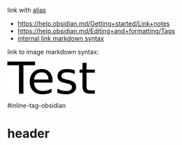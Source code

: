 link with [alias](<./folder/Second sample note.md>)


- https://help.obsidian.md/Getting+started/Link+notes
- https://help.obsidian.md/Editing+and+formatting/Tags
- [internal link markdown syntax](<./folder/Second sample note.md>)

link to image markdown syntax:

![markdown image](../r_es/test.png)

#inline-tag-obsidian

# header